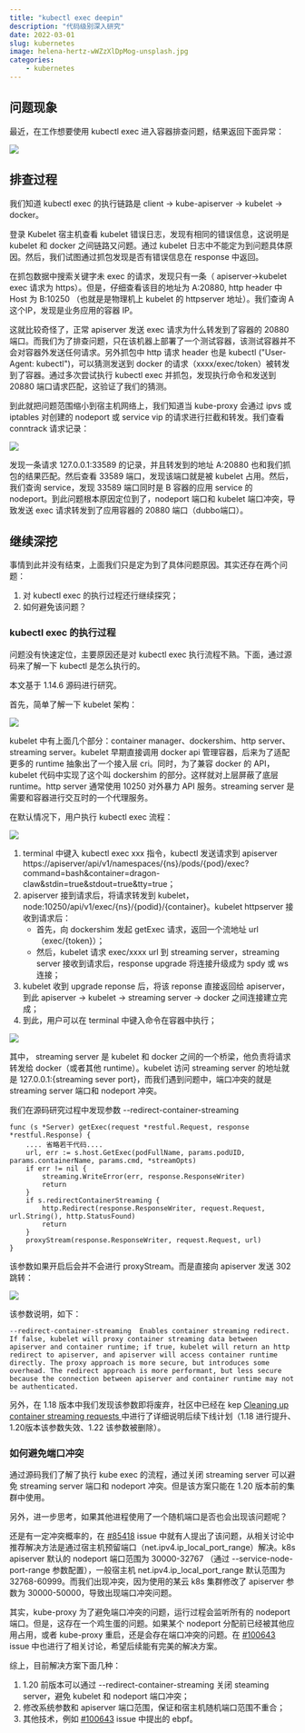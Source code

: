 ```yaml
---
title: "kubectl exec deepin"
description: "代码级别深入研究"
date: 2022-03-01
slug: kubernetes
image: helena-hertz-wWZzXlDpMog-unsplash.jpg
categories:
    - kubernetes
---
```


## 问题现象

最近，在工作想要使用 kubectl exec 进入容器排查问题，结果返回下面异常：

![](img/exec-failure.png)

## 排查过程

我们知道 kubectl exec 的执行链路是 client -> kube-apiserver -> kubelet -> docker。

登录 Kubelet 宿主机查看 kubelet 错误日志，发现有相同的错误信息，这说明是 kubelet 和 docker 之间链路又问题。通过 kubelet 日志中不能定为到问题具体原因。然后，我们试图通过抓包发现是否有错误信息在 response 中返回。

在抓包数据中搜索关键字未 exec 的请求，发现只有一条（ apiserver->kubelet exec 请求为 https）。但是，仔细查看该目的地址为 A:20880, http header 中 Host 为 B:10250 （也就是是物理机上 kubelet 的 httpserver 地址）。我们查询 A 这个IP，发现是业务应用的容器 IP。

这就比较奇怪了，正常 apiserver 发送 exec 请求为什么转发到了容器的 20880 端口。而我们为了排查问题，只在该机器上部署了一个测试容器，该测试容器并不会对容器外发送任何请求。另外抓包中 http 请求 header 也是 kubectl ("User-Agent: kubectl")，可以猜测发送到 docker 的请求（xxxx/exec/token）被转发到了容器。通过多次尝试执行 kubectl exec 并抓包，发现执行命令和发送到 20880 端口请求匹配，这验证了我们的猜测。

到此就把问题范围缩小到宿主机网络上，我们知道当 kube-proxy 会通过 ipvs 或 iptables 对创建的 nodeport 或 service vip 的请求进行拦截和转发。我们查看 conntrack 请求记录：

![](img/exec-conntrack.png)

发现一条请求 127.0.0.1:33589 的记录，并且转发到的地址 A:20880 也和我们抓包的结果匹配。然后查看 33589 端口，发现该端口就是被 kubelet 占用。然后，我们查询 service，发现 33589 端口同时是 B 容器的应用 service 的 nodeport。到此问题根本原因定位到了，nodeport 端口和 kubelet 端口冲突，导致发送 exec 请求转发到了应用容器的 20880 端口（dubbo端口）。

## 继续深挖

事情到此并没有结束，上面我们只是定为到了具体问题原因。其实还存在两个问题：

1. 对 kubectl exec 的执行过程还行继续探究；
2. 如何避免该问题？

### kubectl exec 的执行过程

问题没有快速定位，主要原因还是对 kubectl exec 执行流程不熟。下面，通过源码来了解一下 kubectl 是怎么执行的。

本文基于 1.14.6 源码进行研究。

首先，简单了解一下 kubelet 架构：

![](img/kubelet-arch.png)

kubelet 中有上面几个部分：container manager、dockershim、http server、streaming server。kubelet 早期直接调用 docker api 管理容器，后来为了适配更多的 runtime 抽象出了一个接入层 cri。同时，为了兼容 docker 的 API，kubelet 代码中实现了这个叫 dockershim 的部分。这样就对上层屏蔽了底层 runtime。http server 通常使用 10250 对外暴力 API 服务。streaming server 是需要和容器进行交互时的一个代理服务。

在默认情况下，用户执行 kubectl exec 流程：

![](img/kubelet-streamer.png)

1. terminal 中键入 kubectl exec xxx 指令，kubectl 发送请求到 apiserver https://apiserver/api/v1/namespaces/{ns}/pods/{pod}/exec?command=bash&container=dragon-claw&stdin=true&stdout=true&tty=true；
2. apiserver 接到请求后，将请求转发到 kubelet， node:10250/api/v1/exec/{ns}/{podid}/{container}。kubelet httpserver 接收到请求后：
    * 首先，向 dockershim 发起 getExec 请求，返回一个流地址 url （exec/{token}）；
    * 然后，kubelet 请求 exec/xxxx url 到 streaming server，streaming server 接收到请求后，response upgrade 将连接升级成为 spdy 或 ws 连接；
3. kubelet 收到 upgrade reponse 后，将该 reponse 直接返回给 apiserver，到此 apiserver -> kubelet -> streaming server -> docker 之间连接建立完成；
4. 到此，用户可以在 terminal 中键入命令在容器中执行；

![](img/exec-uml.jpg)

其中， streaming server 是 kubelet 和 docker 之间的一个桥梁，他负责将请求转发给 docker（或者其他 runtime）。kubelet 访问 streaming server 的地址就是 127.0.0.1:{streaming sever port}，而我们遇到问题中，端口冲突的就是 streaming server 端口和 nodeport 冲突。

我们在源码研究过程中发现参数 --redirect-container-streaming 

```
func (s *Server) getExec(request *restful.Request, response *restful.Response) {
    .... 省略若干代码....
    url, err := s.host.GetExec(podFullName, params.podUID, params.containerName, params.cmd, *streamOpts)
    if err != nil {
        streaming.WriteError(err, response.ResponseWriter)
        return
    }
    if s.redirectContainerStreaming {
        http.Redirect(response.ResponseWriter, request.Request, url.String(), http.StatusFound)
        return
    }
    proxyStream(response.ResponseWriter, request.Request, url)
}
```

该参数如果开启后会并不会进行 proxyStream。而是直接向 apiserver 发送 302 跳转：

![](img/kubelet-nostreamer.png)

该参数说明，如下：

```
--redirect-container-streaming  Enables container streaming redirect. If false, kubelet will proxy container streaming data between apiserver and container runtime; if true, kubelet will return an http redirect to apiserver, and apiserver will access container runtime directly. The proxy approach is more secure, but introduces some overhead. The redirect approach is more performant, but less secure because the connection between apiserver and container runtime may not be authenticated.
```

另外，在 1.18 版本中我们发现该参数即将废弃，社区中已经在 kep [Cleaning up container streaming requests
](https://github.com/kubernetes/enhancements/tree/master/keps/sig-node/1558-streaming-proxy-redirects#dependence-on-apiserver-redirects)中进行了详细说明后续下线计划（1.18 进行提升、1.20版本该参数失效、1.22 该参数被删除）。

### 如何避免端口冲突

通过源码我们了解了执行 kube exec 的流程，通过关闭 streaming server 可以避免 streaming server 端口和 nodeport 冲突。但是该方案只能在 1.20 版本前的集群中使用。

另外，进一步思考，如果其他进程使用了一个随机端口是否也会出现该问题呢？

还是有一定冲突概率的，在 [#85418](https://github.com/kubernetes/kubernetes/issues/85418) issue 中就有人提出了该问题，从相关讨论中推荐解决方法是通过宿主机预留端口（net.ipv4.ip_local_port_range）解决。k8s apiserver 默认的 nodeport 端口范围为 30000-32767 （通过 --service-node-port-range 参数配置），一般宿主机 net.ipv4.ip_local_port_range 默认范围为 32768-60999。而我们出现冲突，因为使用的某云 k8s 集群修改了 apiserver 参数为 30000-50000，导致出现端口冲突问题。

其实，kube-proxy 为了避免端口冲突的问题，运行过程会监听所有的 nodeport 端口。但是，这存在一个鸡生蛋的问题。如果某个 nodeport 分配前已经被其他应用占用，或者 kube-proxy 重启，还是会存在端口冲突的问题。在 [#100643](https://github.com/kubernetes/kubernetes/issues/100643) issue 中也进行了相关讨论，希望后续能有完美的解决方案。

综上，目前解决方案下面几种：

1. 1.20 前版本可以通过 --redirect-container-streaming 关闭 steaming server，避免 kubelet 和 nodeport 端口冲突；
2. 修改系统参数和 apiserver 端口范围，保证和宿主机随机端口范围不重合；
3. 其他技术，例如 [#100643](https://github.com/kubernetes/kubernetes/issues/100643) issue 中提出的 ebpf。

